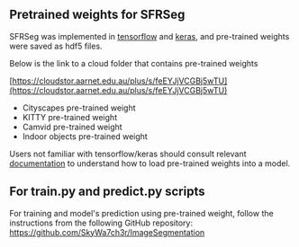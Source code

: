 ## Pretrained weights for SFRSeg

SFRSeg was implemented in [tensorflow](https://www.tensorflow.org/) and [keras](https://keras.io/), and pre-trained weights were saved as hdf5 files. 

Below is the link to a cloud folder that contains pre-trained weights

[https://cloudstor.aarnet.edu.au/plus/s/feEYJjVCGBj5wTU](https://cloudstor.aarnet.edu.au/plus/s/feEYJjVCGBj5wTU)

* Cityscapes pre-trained weight
* KITTY pre-trained weight
* Camvid pre-trained weight
* Indoor objects pre-trained weight

Users not familiar with tensorflow/keras should consult relevant [documentation](https://www.tensorflow.org/guide/keras/save_and_serialize) to understand how to load pre-trained weights into a model.

## For train.py and predict.py scripts

For training and model's prediction using pre-trained weight, follow the instructions from the following GitHub repository:
https://github.com/SkyWa7ch3r/ImageSegmentation

